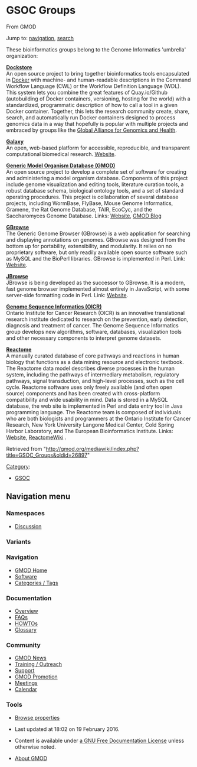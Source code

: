 









<span id="top"></span>







# <span dir="auto">GSOC Groups</span>





From GMOD









Jump to: [navigation](#mw-navigation), [search](#p-search)





These bioinformatics groups belong to the Genome Informatics 'umbrella'
organization:

**<a href="http://dockstore.org" class="external text"
rel="nofollow">Dockstore</a>**   
An open source project to bring together bioinformatics tools
encapsulated in <a href="https://www.docker.com/" class="external text"
rel="nofollow">Docker</a> with machine- and human-readable descriptions
in the Command Workflow Language (CWL) or the Workflow Definition
Language (WDL). This system lets you combine the great features of
Quay.io/Github (autobuilding of Docker containers, versioning, hosting
for the world) with a standardized, programmatic description of how to
call a tool in a given Docker container. Together, this lets the
research community create, share, search, and automatically run Docker
containers designed to process genomics data in a way that hopefully is
popular with multiple projects and embraced by groups like the
<a href="https://genomicsandhealth.org/" class="external text"
rel="nofollow">Global Alliance for Genomics and Health</a>.

<!-- -->

**<a href="https://galaxyproject.org/" class="external text"
rel="nofollow">Galaxy</a>**   
An open, web-based platform for accessible, reproducible, and
transparent computational biomedical research.
<a href="https://galaxyproject.org/" class="external text"
rel="nofollow">Website</a>.

<!-- -->

**<a href="http://www.gmod.org" class="external text"
rel="nofollow">Generic Model Organism Database (GMOD)</a>**   
An open source project to develop a complete set of software for
creating and administering a model organism database. Components of this
project include genome visualization and editing tools, literature
curation tools, a robust database schema, biological ontology tools, and
a set of standard operating procedures. This project is collaboration of
several database projects, including WormBase, FlyBase, Mouse Genome
Informatics, Gramene, the Rat Genome Database, TAIR, EcoCyc, and the
Saccharomyces Genome Database. Links:
<a href="http://www.gmod.org" class="external text"
rel="nofollow">Website</a>,
<a href="http://blog.gmod.org" class="external text" rel="nofollow">GMOD
Blog</a>

<!-- -->

**<a href="GBrowse.1" class="external text" rel="nofollow">GBrowse</a>**  
The Generic Genome Browser (GBrowse) is a web application for searching
and displaying annotations on genomes. GBrowse was designed from the
bottom up for portability, extensibility, and modularity. It relies on
no proprietary software, but only readily available open source software
such as MySQL and the BioPerl libraries. GBrowse is implemented in Perl.
Link:
<a href="GBrowse.1" class="external text" rel="nofollow">Website</a>.

<!-- -->

**<a href="http://jbrowse.org" class="external text"
rel="nofollow">JBrowse</a>**  
JBrowse is being developed as the successor to GBrowse. It is a modern,
fast genome browser implemented almost entirely in JavaScript, with some
server-side formatting code in Perl. Link:
<a href="http://jbrowse.org" class="external text"
rel="nofollow">Website</a>.

<!-- -->

**<a href="http://oicr.on.ca/informatics-and-bio-computing"
class="external text" rel="nofollow">Genome Sequence Informatics
(OICR)</a>**   
Ontario Institute for Cancer Research (OICR) is an innovative
translational research institute dedicated to research on the
prevention, early detection, diagnosis and treatment of cancer. The
Genome Sequence Informatics group develops new algorithms, software,
databases, visualization tools and other necessary components to
interpret genome datasets.

<!-- -->

**<a href="http://www.reactome.org" class="external text"
rel="nofollow">Reactome</a>**   
A manually curated database of core pathways and reactions in human
biology that functions as a data mining resource and electronic
textbook. The Reactome data model describes diverse processes in the
human system, including the pathways of intermediary metabolism,
regulatory pathways, signal transduction, and high-level processes, such
as the cell cycle. Reactome software uses only freely available (and
often open source) components and has been created with cross-platform
compatibility and wide usability in mind. Data is stored in a MySQL
database, the web site is implemented in Perl and data entry tool in
Java programming language. The Reactome team is composed of individuals
who are both biologists and programmers at the Ontario Institute for
Cancer Research, New York University Langone Medical Center, Cold Spring
Harbor Laboratory, and The European Bioinformatics Institute. Links:
<a href="http://www.reactome.org" class="external text"
rel="nofollow">Website</a>,
<a href="http://wiki.reactome.org" class="external text"
rel="nofollow">ReactomeWiki</a> .





Retrieved from
"<http://gmod.org/mediawiki/index.php?title=GSOC_Groups&oldid=26897>"







[Category](Special%3ACategories "Special%3ACategories"):

- <a
  href="http://gmod.org/mediawiki/index.php?title=Category%3AGSOC&amp;action=edit&amp;redlink=1"
  class="new" title="Category%3AGSOC (page does not exist)">GSOC</a>















## Navigation menu









### Namespaces


- <span id="ca-talk"><a
  href="http://gmod.org/mediawiki/index.php?title=Talk:GSOC_Groups&amp;action=edit&amp;redlink=1"
  accesskey="t"
  title="Discussion about the content page [t]">Discussion</a></span>





### 

### Variants[](#)























<a href="Main_Page"
style="background-image: url(../images/GMOD-cogs.png);"
title="Visit the main page"></a>





### Navigation



- <span id="n-GMOD-Home">[GMOD Home](Main_Page)</span>
- <span id="n-Software">[Software](GMOD_Components)</span>
- <span id="n-Categories-.2F-Tags">[Categories /
  Tags](Categories)</span>







### Documentation



- <span id="n-Overview">[Overview](Overview)</span>
- <span id="n-FAQs">[FAQs](Category%3AFAQ)</span>
- <span id="n-HOWTOs">[HOWTOs](Category%3AHOWTO)</span>
- <span id="n-Glossary">[Glossary](Glossary)</span>







### Community



- <span id="n-GMOD-News">[GMOD News](GMOD_News)</span>
- <span id="n-Training-.2F-Outreach">[Training /
  Outreach](Training_and_Outreach)</span>
- <span id="n-Support">[Support](Support)</span>
- <span id="n-GMOD-Promotion">[GMOD Promotion](GMOD_Promotion)</span>
- <span id="n-Meetings">[Meetings](Meetings)</span>
- <span id="n-Calendar">[Calendar](Calendar)</span>







### Tools




- <span id="t-smwbrowselink"><a href="Special%3ABrowse/GSOC_Groups" rel="smw-browse">Browse
  properties</a></span>












- <span id="footer-info-lastmod">Last updated at 18:02 on 19 February
  2016.</span>
<!-- - <span id="footer-info-viewcount">19,525 page views.</span> -->
- <span id="footer-info-copyright">Content is available under
  <a href="http://www.gnu.org/licenses/fdl-1.3.html" class="external"
  rel="nofollow">a GNU Free Documentation License</a> unless otherwise
  noted.</span>

<!-- -->

- <span id="footer-places-about">[About
  GMOD](GMOD%3AAbout "GMOD%3AAbout")</span>

<!-- -->







